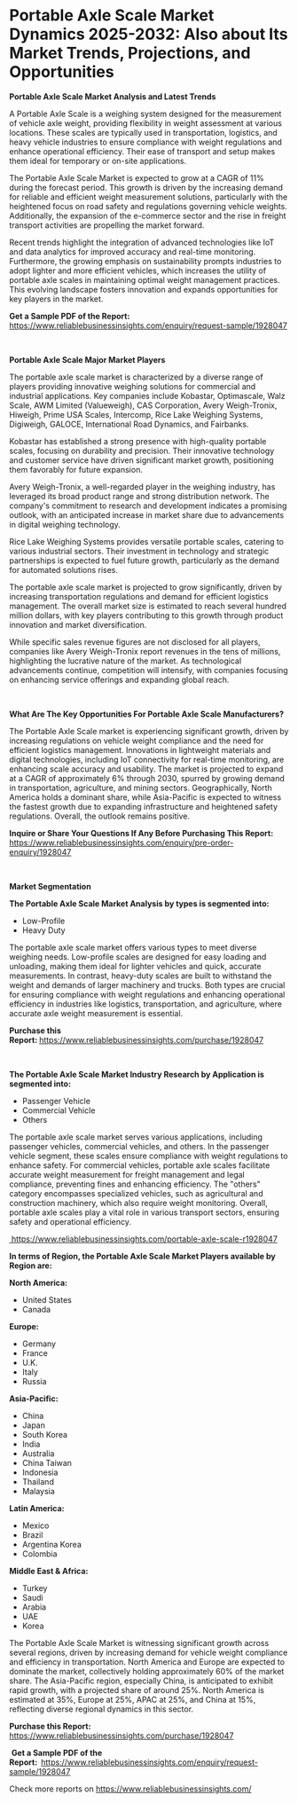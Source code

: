 <p><h1>Portable Axle Scale Market Dynamics 2025-2032: Also about Its Market Trends, Projections, and Opportunities</h1></p><p><strong>Portable Axle Scale Market Analysis and Latest Trends</strong></p>
<p><p>A Portable Axle Scale is a weighing system designed for the measurement of vehicle axle weight, providing flexibility in weight assessment at various locations. These scales are typically used in transportation, logistics, and heavy vehicle industries to ensure compliance with weight regulations and enhance operational efficiency. Their ease of transport and setup makes them ideal for temporary or on-site applications.</p><p>The Portable Axle Scale Market is expected to grow at a CAGR of 11% during the forecast period. This growth is driven by the increasing demand for reliable and efficient weight measurement solutions, particularly with the heightened focus on road safety and regulations governing vehicle weights. Additionally, the expansion of the e-commerce sector and the rise in freight transport activities are propelling the market forward.</p><p>Recent trends highlight the integration of advanced technologies like IoT and data analytics for improved accuracy and real-time monitoring. Furthermore, the growing emphasis on sustainability prompts industries to adopt lighter and more efficient vehicles, which increases the utility of portable axle scales in maintaining optimal weight management practices. This evolving landscape fosters innovation and expands opportunities for key players in the market.</p></p>
<p><strong>Get a Sample PDF of the Report:&nbsp;</strong> <a href="https://www.reliablebusinessinsights.com/enquiry/request-sample/1928047?utm_campaign=1558&utm_medium=2&utm_source=Github&utm_content=ia&utm_term=15012025&utm_id=portable-axle-scale">https://www.reliablebusinessinsights.com/enquiry/request-sample/1928047</a></p>
<p>&nbsp;</p>
<p><strong>Portable Axle Scale Major Market Players</strong></p>
<p><p>The portable axle scale market is characterized by a diverse range of players providing innovative weighing solutions for commercial and industrial applications. Key companies include Kobastar, Optimascale, Walz Scale, AWM Limited (Valueweigh), CAS Corporation, Avery Weigh-Tronix, Hiweigh, Prime USA Scales, Intercomp, Rice Lake Weighing Systems, Digiweigh, GALOCE, International Road Dynamics, and Fairbanks.</p><p>Kobastar has established a strong presence with high-quality portable scales, focusing on durability and precision. Their innovative technology and customer service have driven significant market growth, positioning them favorably for future expansion.</p><p>Avery Weigh-Tronix, a well-regarded player in the weighing industry, has leveraged its broad product range and strong distribution network. The company's commitment to research and development indicates a promising outlook, with an anticipated increase in market share due to advancements in digital weighing technology.</p><p>Rice Lake Weighing Systems provides versatile portable scales, catering to various industrial sectors. Their investment in technology and strategic partnerships is expected to fuel future growth, particularly as the demand for automated solutions rises.</p><p>The portable axle scale market is projected to grow significantly, driven by increasing transportation regulations and demand for efficient logistics management. The overall market size is estimated to reach several hundred million dollars, with key players contributing to this growth through product innovation and market diversification. </p><p>While specific sales revenue figures are not disclosed for all players, companies like Avery Weigh-Tronix report revenues in the tens of millions, highlighting the lucrative nature of the market. As technological advancements continue, competition will intensify, with companies focusing on enhancing service offerings and expanding global reach.</p></p>
<p>&nbsp;</p>
<p><strong>What Are The Key Opportunities For Portable Axle Scale Manufacturers?</strong></p>
<p><p>The Portable Axle Scale market is experiencing significant growth, driven by increasing regulations on vehicle weight compliance and the need for efficient logistics management. Innovations in lightweight materials and digital technologies, including IoT connectivity for real-time monitoring, are enhancing scale accuracy and usability. The market is projected to expand at a CAGR of approximately 6% through 2030, spurred by growing demand in transportation, agriculture, and mining sectors. Geographically, North America holds a dominant share, while Asia-Pacific is expected to witness the fastest growth due to expanding infrastructure and heightened safety regulations. Overall, the outlook remains positive.</p></p>
<p><strong>Inquire or Share Your Questions If Any Before Purchasing This Report:</strong> <a href="https://www.reliablebusinessinsights.com/enquiry/pre-order-enquiry/1928047?utm_campaign=1558&utm_medium=2&utm_source=Github&utm_content=ia&utm_term=15012025&utm_id=portable-axle-scale">https://www.reliablebusinessinsights.com/enquiry/pre-order-enquiry/1928047</a></p>
<p>&nbsp;</p>
<p><strong>Market Segmentation</strong></p>
<p><strong>The Portable Axle Scale Market Analysis by types is segmented into:</strong></p>
<p><ul><li>Low-Profile</li><li>Heavy Duty</li></ul></p>
<p><p>The portable axle scale market offers various types to meet diverse weighing needs. Low-profile scales are designed for easy loading and unloading, making them ideal for lighter vehicles and quick, accurate measurements. In contrast, heavy-duty scales are built to withstand the weight and demands of larger machinery and trucks. Both types are crucial for ensuring compliance with weight regulations and enhancing operational efficiency in industries like logistics, transportation, and agriculture, where accurate axle weight measurement is essential.</p></p>
<p><strong>Purchase this Report:&nbsp;</strong><a href="https://www.reliablebusinessinsights.com/purchase/1928047?utm_campaign=1558&utm_medium=2&utm_source=Github&utm_content=ia&utm_term=15012025&utm_id=portable-axle-scale">https://www.reliablebusinessinsights.com/purchase/1928047</a></p>
<p>&nbsp;</p>
<p><strong>The Portable Axle Scale Market Industry Research by Application is segmented into:</strong></p>
<p><ul><li>Passenger Vehicle</li><li>Commercial Vehicle</li><li>Others</li></ul></p>
<p><p>The portable axle scale market serves various applications, including passenger vehicles, commercial vehicles, and others. In the passenger vehicle segment, these scales ensure compliance with weight regulations to enhance safety. For commercial vehicles, portable axle scales facilitate accurate weight measurement for freight management and legal compliance, preventing fines and enhancing efficiency. The "others" category encompasses specialized vehicles, such as agricultural and construction machinery, which also require weight monitoring. Overall, portable axle scales play a vital role in various transport sectors, ensuring safety and operational efficiency.</p></p>
<p><a href="https://www.reliablebusinessinsights.com/portable-axle-scale-r1928047?utm_campaign=1558&utm_medium=2&utm_source=Github&utm_content=ia&utm_term=15012025&utm_id=portable-axle-scale">&nbsp;https://www.reliablebusinessinsights.com/portable-axle-scale-r1928047</a></p>
<p><strong>In terms of Region, the Portable Axle Scale Market Players available by Region are:</strong></p>
<p>
    <p> <strong> North America: </strong>
        <ul>
            <li>United States</li>
            <li>Canada</li>
        </ul>
        </p> 
    <p> <strong> Europe: </strong>
        <ul>
            <li>Germany</li>
            <li>France</li>
            <li>U.K.</li>
            <li>Italy</li>
            <li>Russia</li>
        </ul>
        </p> 
    <p> <strong> Asia-Pacific: </strong>
        <ul>
            <li>China</li>
            <li>Japan</li>
            <li>South Korea</li>
            <li>India</li>
            <li>Australia</li>
            <li>China Taiwan</li>
            <li>Indonesia</li>
            <li>Thailand</li>
            <li>Malaysia</li>
        </ul>
        </p> 
    <p> <strong> Latin America: </strong>
        <ul>
            <li>Mexico</li>
            <li>Brazil</li>
            <li>Argentina Korea</li>
            <li>Colombia</li>
        </ul>
        </p> 
    <p> <strong> Middle East & Africa: </strong>
        <ul>
            <li>Turkey</li>
            <li>Saudi</li>
            <li>Arabia</li>
            <li>UAE</li>
            <li>Korea</li>
        </ul>
    </p>
    </p>
<p><p>The Portable Axle Scale Market is witnessing significant growth across several regions, driven by increasing demand for vehicle weight compliance and efficiency in transportation. North America and Europe are expected to dominate the market, collectively holding approximately 60% of the market share. The Asia-Pacific region, especially China, is anticipated to exhibit rapid growth, with a projected share of around 25%. North America is estimated at 35%, Europe at 25%, APAC at 25%, and China at 15%, reflecting diverse regional dynamics in this sector.</p></p>
<p><strong>Purchase this Report: </strong><a href="https://www.reliablebusinessinsights.com/purchase/1928047?utm_campaign=1558&utm_medium=2&utm_source=Github&utm_content=ia&utm_term=15012025&utm_id=portable-axle-scale">https://www.reliablebusinessinsights.com/purchase/1928047</a></p>
<p>&nbsp;<strong>Get a Sample PDF of the Report:&nbsp;&nbsp;</strong><a href="https://www.reliablebusinessinsights.com/enquiry/request-sample/1928047?utm_campaign=1558&utm_medium=2&utm_source=Github&utm_content=ia&utm_term=15012025&utm_id=portable-axle-scale">https://www.reliablebusinessinsights.com/enquiry/request-sample/1928047</a></p>
<p><strong></strong></p>
<p>Check more reports on <a href="https://www.reliablebusinessinsights.com/?utm_campaign=1558&utm_medium=2&utm_source=Github&utm_content=ia&utm_term=15012025&utm_id=portable-axle-scale">https://www.reliablebusinessinsights.com/</a></p>